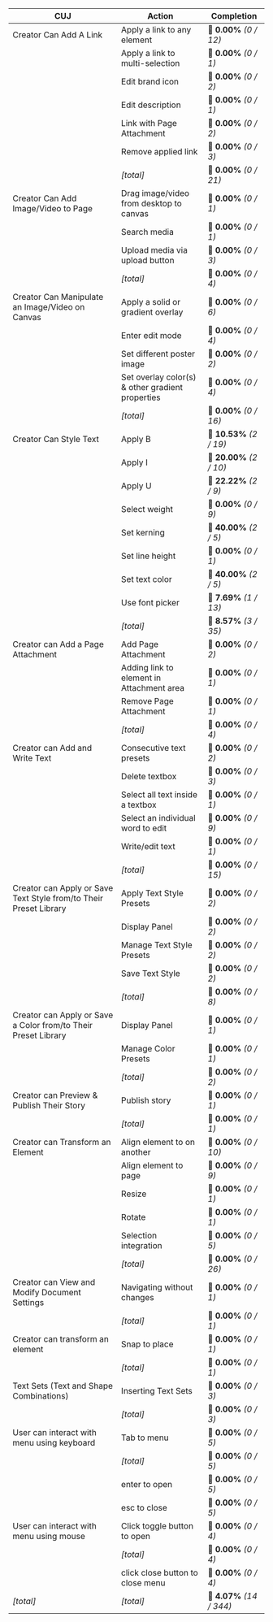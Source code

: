 | **CUJ**                                                           | **Action**                                       | **Completion**            |
| ----------------------------------------------------------------- | ------------------------------------------------ | ------------------------- |
| Creator Can Add A Link                                            | Apply a link to any element                      | 🚨 **0.00%** *(0 / 12)*   |
|                                                                   | Apply a link to multi-selection                  | 🚨 **0.00%** *(0 / 1)*    |
|                                                                   | Edit brand icon                                  | 🚨 **0.00%** *(0 / 2)*    |
|                                                                   | Edit description                                 | 🚨 **0.00%** *(0 / 1)*    |
|                                                                   | Link with Page Attachment                        | 🚨 **0.00%** *(0 / 2)*    |
|                                                                   | Remove applied link                              | 🚨 **0.00%** *(0 / 3)*    |
|                                                                   | *[total]*                                        | 🚨 **0.00%** *(0 / 21)*   |
| Creator Can Add Image/Video to Page                               | Drag image/video from desktop to canvas          | 🚨 **0.00%** *(0 / 1)*    |
|                                                                   | Search media                                     | 🚨 **0.00%** *(0 / 1)*    |
|                                                                   | Upload media via upload button                   | 🚨 **0.00%** *(0 / 3)*    |
|                                                                   | *[total]*                                        | 🚨 **0.00%** *(0 / 4)*    |
| Creator Can Manipulate an Image/Video on Canvas                   | Apply a solid or gradient overlay                | 🚨 **0.00%** *(0 / 6)*    |
|                                                                   | Enter edit mode                                  | 🚨 **0.00%** *(0 / 4)*    |
|                                                                   | Set different poster image                       | 🚨 **0.00%** *(0 / 2)*    |
|                                                                   | Set overlay color(s) & other gradient properties | 🚨 **0.00%** *(0 / 4)*    |
|                                                                   | *[total]*                                        | 🚨 **0.00%** *(0 / 16)*   |
| Creator Can Style Text                                            | Apply B                                          | 🚨 **10.53%** *(2 / 19)*  |
|                                                                   | Apply I                                          | 🚨 **20.00%** *(2 / 10)*  |
|                                                                   | Apply U                                          | 🚨 **22.22%** *(2 / 9)*   |
|                                                                   | Select weight                                    | 🚨 **0.00%** *(0 / 9)*    |
|                                                                   | Set kerning                                      | 🚨 **40.00%** *(2 / 5)*   |
|                                                                   | Set line height                                  | 🚨 **0.00%** *(0 / 1)*    |
|                                                                   | Set text color                                   | 🚨 **40.00%** *(2 / 5)*   |
|                                                                   | Use font picker                                  | 🚨 **7.69%** *(1 / 13)*   |
|                                                                   | *[total]*                                        | 🚨 **8.57%** *(3 / 35)*   |
| Creator can Add a Page Attachment                                 | Add Page Attachment                              | 🚨 **0.00%** *(0 / 2)*    |
|                                                                   | Adding link to element in Attachment area        | 🚨 **0.00%** *(0 / 1)*    |
|                                                                   | Remove Page Attachment                           | 🚨 **0.00%** *(0 / 1)*    |
|                                                                   | *[total]*                                        | 🚨 **0.00%** *(0 / 4)*    |
| Creator can Add and Write Text                                    | Consecutive text presets                         | 🚨 **0.00%** *(0 / 2)*    |
|                                                                   | Delete textbox                                   | 🚨 **0.00%** *(0 / 3)*    |
|                                                                   | Select all text inside a textbox                 | 🚨 **0.00%** *(0 / 1)*    |
|                                                                   | Select an individual word to edit                | 🚨 **0.00%** *(0 / 9)*    |
|                                                                   | Write/edit text                                  | 🚨 **0.00%** *(0 / 1)*    |
|                                                                   | *[total]*                                        | 🚨 **0.00%** *(0 / 15)*   |
| Creator can Apply or Save Text Style from/to Their Preset Library | Apply Text Style Presets                         | 🚨 **0.00%** *(0 / 2)*    |
|                                                                   | Display Panel                                    | 🚨 **0.00%** *(0 / 2)*    |
|                                                                   | Manage Text Style Presets                        | 🚨 **0.00%** *(0 / 2)*    |
|                                                                   | Save Text Style                                  | 🚨 **0.00%** *(0 / 2)*    |
|                                                                   | *[total]*                                        | 🚨 **0.00%** *(0 / 8)*    |
| Creator can Apply or Save a Color from/to Their Preset Library    | Display Panel                                    | 🚨 **0.00%** *(0 / 1)*    |
|                                                                   | Manage Color Presets                             | 🚨 **0.00%** *(0 / 1)*    |
|                                                                   | *[total]*                                        | 🚨 **0.00%** *(0 / 2)*    |
| Creator can Preview & Publish Their Story                         | Publish story                                    | 🚨 **0.00%** *(0 / 1)*    |
|                                                                   | *[total]*                                        | 🚨 **0.00%** *(0 / 1)*    |
| Creator can Transform an Element                                  | Align element to on another                      | 🚨 **0.00%** *(0 / 10)*   |
|                                                                   | Align element to page                            | 🚨 **0.00%** *(0 / 9)*    |
|                                                                   | Resize                                           | 🚨 **0.00%** *(0 / 1)*    |
|                                                                   | Rotate                                           | 🚨 **0.00%** *(0 / 1)*    |
|                                                                   | Selection integration                            | 🚨 **0.00%** *(0 / 5)*    |
|                                                                   | *[total]*                                        | 🚨 **0.00%** *(0 / 26)*   |
| Creator can View and Modify Document Settings                     | Navigating without changes                       | 🚨 **0.00%** *(0 / 1)*    |
|                                                                   | *[total]*                                        | 🚨 **0.00%** *(0 / 1)*    |
| Creator can transform an element                                  | Snap to place                                    | 🚨 **0.00%** *(0 / 1)*    |
|                                                                   | *[total]*                                        | 🚨 **0.00%** *(0 / 1)*    |
| Text Sets (Text and Shape Combinations)                           | Inserting Text Sets                              | 🚨 **0.00%** *(0 / 3)*    |
|                                                                   | *[total]*                                        | 🚨 **0.00%** *(0 / 3)*    |
| User can interact with menu using keyboard                        | Tab to menu                                      | 🚨 **0.00%** *(0 / 5)*    |
|                                                                   | *[total]*                                        | 🚨 **0.00%** *(0 / 5)*    |
|                                                                   | enter to open                                    | 🚨 **0.00%** *(0 / 5)*    |
|                                                                   | esc to close                                     | 🚨 **0.00%** *(0 / 5)*    |
| User can interact with menu using mouse                           | Click toggle button to open                      | 🚨 **0.00%** *(0 / 4)*    |
|                                                                   | *[total]*                                        | 🚨 **0.00%** *(0 / 4)*    |
|                                                                   | click close button to close menu                 | 🚨 **0.00%** *(0 / 4)*    |
| *\[total\]*                                                       | *\[total\]*                                      | 🚨 **4.07%** *(14 / 344)* |